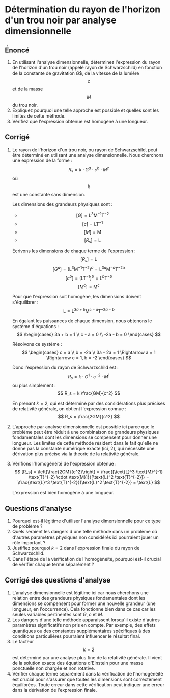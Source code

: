# Détermination du rayon de l'horizon d'un trou noir par analyse dimensionnelle

## Énoncé

1. En utilisant l'analyse dimensionnelle, déterminez l'expression du rayon de l'horizon d'un trou noir (appelé rayon de Schwarzschild) en fonction de la constante de gravitation $G$$, de la vitesse de la lumière $$c$$ et de la masse $$M$$ du trou noir.
2. Expliquez pourquoi une telle approche est possible et quelles sont les limites de cette méthode.
3. Vérifiez que l'expression obtenue est homogène à une longueur.

## Corrigé

1. Le rayon de l'horizon d'un trou noir, ou rayon de Schwarzschild, peut être déterminé en utilisant une analyse dimensionnelle. Nous cherchons une expression de la forme :
   $$ R_s = k \cdot G^a \cdot c^b \cdot M^c $$
   où $$k$$ est une constante sans dimension.

   Les dimensions des grandeurs physiques sont :
   - $$[G] = \text{L}^3 \text{M}^{-1} \text{T}^{-2}$$
   - $$[c] = \text{L} \text{T}^{-1}$$
   - $$[M] = \text{M}$$
   - $$[R_s] = \text{L}$$

   Écrivons les dimensions de chaque terme de l'expression :
   $$
   [R_s] = \text{L}
   $$
   $$
   [G^a] = (\text{L}^3 \text{M}^{-1} \text{T}^{-2})^a = \text{L}^{3a} \text{M}^{-a} \text{T}^{-2a}
   $$
   $$
   [c^b] = (\text{L} \text{T}^{-1})^b = \text{L}^b \text{T}^{-b}
   $$
   $$
   [M^c] = \text{M}^c
   $$

   Pour que l'expression soit homogène, les dimensions doivent s'équilibrer :
   $$
   \text{L} = \text{L}^{3a + b} \text{M}^{c - a} \text{T}^{-2a - b}
   $$

   En égalant les puissances de chaque dimension, nous obtenons le système d'équations :
   $$
   \begin{cases}
   3a + b = 1 \\
   c - a = 0 \\
   -2a - b = 0
   \end{cases}
   $$

   Résolvons ce système :
   $$
   \begin{cases}
   c = a \\
   b = -2a \\
   3a - 2a = 1 \Rightarrow a = 1 \Rightarrow c = 1, b = -2
   \end{cases}
   $$

   Donc l'expression du rayon de Schwarzschild est :
   $$ R_s = k \cdot G^1 \cdot c^{-2} \cdot M^1 $$
   ou plus simplement :
   $$ R_s = k \frac{GM}{c^2} $$

   En prenant $k = 2$, qui est déterminé par des considérations plus précises de relativité générale, on obtient l'expression connue :
   $$ R_s = \frac{2GM}{c^2} $$

2. L'approche par analyse dimensionnelle est possible ici parce que le problème peut être réduit à une combinaison de grandeurs physiques fondamentales dont les dimensions se compensent pour donner une longueur. Les limites de cette méthode résident dans le fait qu'elle ne donne pas la constante numérique exacte (ici, 2), qui nécessite une dérivation plus précise via la théorie de la relativité générale.

3. Vérifions l'homogénéité de l'expression obtenue :
   $$
   [R_s] = \left[\frac{2GM}{c^2}\right] = \frac{[\text{L}^3 \text{M}^{-1} \text{T}^{-2} \cdot \text{M}]}{[\text{L}^2 \text{T}^{-2}]} = \frac{\text{L}^3 \text{T}^{-2}}{\text{L}^2 \text{T}^{-2}} = \text{L}
   $$

   L'expression est bien homogène à une longueur.

## Questions d'analyse

1. Pourquoi est-il légitime d'utiliser l'analyse dimensionnelle pour ce type de problème ?
2. Quels seraient les dangers d'une telle méthode dans un problème où d'autres paramètres physiques non considérés ici pourraient jouer un rôle important ?
3. Justifiez pourquoi $k = 2$ dans l'expression finale du rayon de Schwarzschild.
4. Dans l'étape de la vérification de l'homogénéité, pourquoi est-il crucial de vérifier chaque terme séparément ?

## Corrigé des questions d'analyse

1. L'analyse dimensionnelle est légitime ici car nous cherchons une relation entre des grandeurs physiques fondamentales dont les dimensions se compensent pour former une nouvelle grandeur (une longueur, en l'occurrence). Cela fonctionne bien dans ce cas car les seules variables pertinentes sont $G$, $c$ et $M$.
2. Les dangers d'une telle méthode apparaissent lorsqu'il existe d'autres paramètres significatifs non pris en compte. Par exemple, des effets quantiques ou des constantes supplémentaires spécifiques à des conditions particulières pourraient influencer le résultat final.
3. Le facteur $$k = 2$$ est déterminé par une analyse plus fine de la relativité générale. Il vient de la solution exacte des équations d'Einstein pour une masse ponctuelle non chargée et non rotative.
4. Vérifier chaque terme séparément dans la vérification de l'homogénéité est crucial pour s'assurer que toutes les dimensions sont correctement équilibrées. Toute erreur dans cette vérification peut indiquer une erreur dans la dérivation de l'expression finale.
